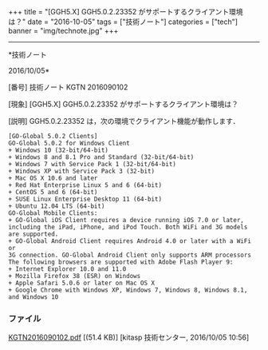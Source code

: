 ﻿+++
title = "[GGH5.X] GGH5.0.2.23352 がサポートするクライアント環境は？"
date = "2016-10-05"
tags = ["技術ノート"]
categories = ["tech"]
banner = "img/technote.jpg"
+++

-----------------------------------------------------------------------------------------------------------------------------

*技術ノート

2016/10/05*


[番号]
技術ノート KGTN 2016090102

[現象]
[GGH5.X] GGH5.0.2.23352 がサポートするクライアント環境は？

[説明]
GGH5.0.2.23352 は，次の環境でクライアント機能が動作します．

    [GO-Global 5.0.2 Clients]
    GO-Global 5.0.2 for Windows Client
    + Windows 10 (32-bit/64-bit)
    + Windows 8 and 8.1 Pro and Standard (32-bit/64-bit)
    + Windows 7 with Service Pack 1 (32-bit/64-bit)
    + Windows XP with Service Pack 3 (32-bit)
    + Mac OS X 10.6 and later
    + Red Hat Enterprise Linux 5 and 6 (64-bit)
    + CentOS 5 and 6 (64-bit)
    + SUSE Linux Enterprise Desktop 11 (64-bit)
    + Ubuntu 12.04 LTS (64-bit)
    GO-Global Mobile Clients:
    + GO-Global iOS Client requires a device running iOS 7.0 or later,
    including the iPad, iPhone, and iPod Touch. Both WiFi and 3G models
    are supported.
    + GO-Global Android Client requires Android 4.0 or later with a WiFi or
    3G connection. GO-Global Android Client only supports ARM processors
    The following browsers are supported with Adobe Flash Player 9:
    + Internet Explorer 10.0 and 11.0
    + Mozilla Firefox 38 (ESR) on Windows
    + Apple Safari 5.0.6 or later on Mac OS X
    + Google Chrome with Windows XP, Windows 7, Windows 8, Windows 8.1,
    and Windows 10


### ファイル

 
 


[KGTN2016090102.pdf](http://techreport.kitasp.net/attachments/download/3041/KGTN2016090102.pdf)
 [(51.4 KB)] [kitasp 技術センター, 2016/10/05
10:56]


 


 

